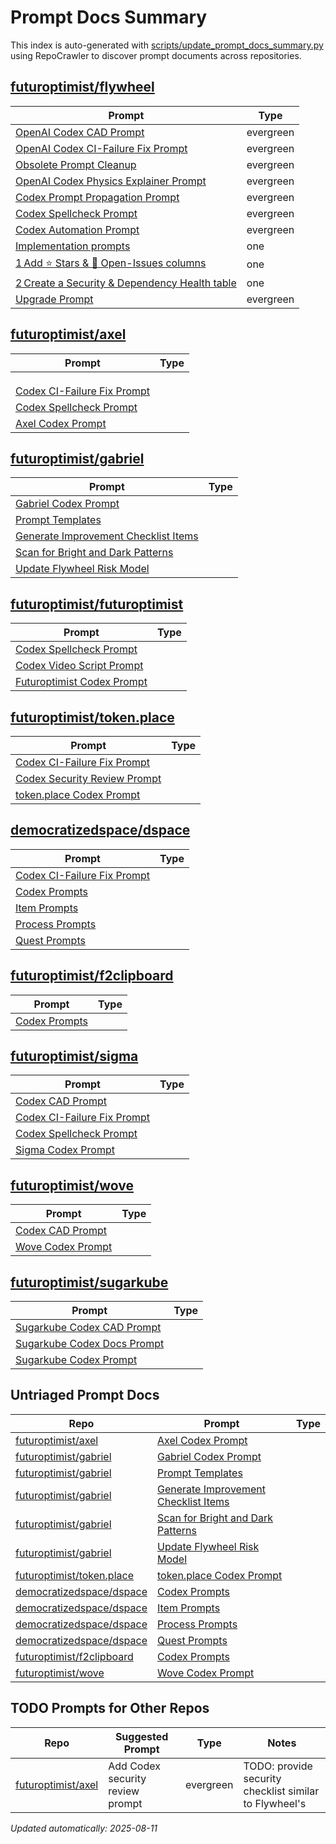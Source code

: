 # Prompt Docs Summary

This index is auto-generated with [scripts/update_prompt_docs_summary.py](../scripts/update_prompt_docs_summary.py) using RepoCrawler to discover prompt documents across repositories.

## **[futuroptimist/flywheel](https://github.com/futuroptimist/flywheel)**

| Prompt | Type |
| --- | --- |
| [OpenAI Codex CAD Prompt](https://github.com/futuroptimist/flywheel/blob/main/docs/prompts-codex-cad.md#openai-codex-cad-prompt) | evergreen |
| [OpenAI Codex CI-Failure Fix Prompt](https://github.com/futuroptimist/flywheel/blob/main/docs/prompts-codex-ci-fix.md#openai-codex-ci-failure-fix-prompt) | evergreen |
| [Obsolete Prompt Cleanup](https://github.com/futuroptimist/flywheel/blob/main/docs/prompts-codex-cleanup.md#obsolete-prompt-cleanup) | evergreen |
| [OpenAI Codex Physics Explainer Prompt](https://github.com/futuroptimist/flywheel/blob/main/docs/prompts-codex-physics.md#openai-codex-physics-explainer-prompt) | evergreen |
| [Codex Prompt Propagation Prompt](https://github.com/futuroptimist/flywheel/blob/main/docs/prompts-codex-propagate.md#codex-prompt-propagation-prompt) | evergreen |
| [Codex Spellcheck Prompt](https://github.com/futuroptimist/flywheel/blob/main/docs/prompts-codex-spellcheck.md#codex-spellcheck-prompt) | evergreen |
| [Codex Automation Prompt](https://github.com/futuroptimist/flywheel/blob/main/docs/prompts-codex.md#codex-automation-prompt) | evergreen |
| [Implementation prompts](https://github.com/futuroptimist/flywheel/blob/main/docs/prompts-codex.md#implementation-prompts) | one |
| [1 Add ⭐ Stars & 🐞 Open-Issues columns](https://github.com/futuroptimist/flywheel/blob/main/docs/prompts-codex.md#1-add-stars-open-issues-columns) | one |
| [2 Create a Security & Dependency Health table](https://github.com/futuroptimist/flywheel/blob/main/docs/prompts-codex.md#2-create-a-security-dependency-health-table) | one |
| [Upgrade Prompt](https://github.com/futuroptimist/flywheel/blob/main/docs/prompts-codex.md#upgrade-prompt) | evergreen |

## [futuroptimist/axel](https://github.com/futuroptimist/axel)

| Prompt | Type |
| --- | --- |
| [](https://github.com/futuroptimist/axel/blob/main/.axel/hillclimb/prompts/code.md) |  |
| [](https://github.com/futuroptimist/axel/blob/main/.axel/hillclimb/prompts/critique.md) |  |
| [](https://github.com/futuroptimist/axel/blob/main/.axel/hillclimb/prompts/plan.md) |  |
| [Codex CI-Failure Fix Prompt](https://github.com/futuroptimist/axel/blob/main/docs/prompts-codex-ci-fix.md) |  |
| [Codex Spellcheck Prompt](https://github.com/futuroptimist/axel/blob/main/docs/prompts-codex-spellcheck.md) |  |
| [Axel Codex Prompt](https://github.com/futuroptimist/axel/blob/main/docs/prompts-codex.md) |  |

## [futuroptimist/gabriel](https://github.com/futuroptimist/gabriel)

| Prompt | Type |
| --- | --- |
| [Gabriel Codex Prompt](https://github.com/futuroptimist/gabriel/blob/main/docs/prompts-codex.md) |  |
| [Prompt Templates](https://github.com/futuroptimist/gabriel/blob/main/prompts/README.md) |  |
| [Generate Improvement Checklist Items](https://github.com/futuroptimist/gabriel/blob/main/prompts/generate-improvements.md) |  |
| [Scan for Bright and Dark Patterns](https://github.com/futuroptimist/gabriel/blob/main/prompts/scan-bright-dark-patterns.md) |  |
| [Update Flywheel Risk Model](https://github.com/futuroptimist/gabriel/blob/main/prompts/update-risk-model.md) |  |

## [futuroptimist/futuroptimist](https://github.com/futuroptimist/futuroptimist)

| Prompt | Type |
| --- | --- |
| [Codex Spellcheck Prompt](https://github.com/futuroptimist/futuroptimist/blob/main/docs/prompts-codex-spellcheck.md) |  |
| [Codex Video Script Prompt](https://github.com/futuroptimist/futuroptimist/blob/main/docs/prompts-codex-video-script.md) |  |
| [Futuroptimist Codex Prompt](https://github.com/futuroptimist/futuroptimist/blob/main/docs/prompts-codex.md) |  |

## [futuroptimist/token.place](https://github.com/futuroptimist/token.place)

| Prompt | Type |
| --- | --- |
| [Codex CI-Failure Fix Prompt](https://github.com/futuroptimist/token.place/blob/main/docs/prompts-codex-ci-fix.md) |  |
| [Codex Security Review Prompt](https://github.com/futuroptimist/token.place/blob/main/docs/prompts-codex-security.md) |  |
| [token.place Codex Prompt](https://github.com/futuroptimist/token.place/blob/main/docs/prompts-codex.md) |  |

## [democratizedspace/dspace](https://github.com/democratizedspace/dspace)

| Prompt | Type |
| --- | --- |
| [Codex CI-Failure Fix Prompt](https://github.com/democratizedspace/dspace/blob/v3/frontend/src/pages/docs/md/prompts-codex-ci-fix.md) |  |
| [Codex Prompts](https://github.com/democratizedspace/dspace/blob/v3/frontend/src/pages/docs/md/prompts-codex.md) |  |
| [Item Prompts](https://github.com/democratizedspace/dspace/blob/v3/frontend/src/pages/docs/md/prompts-items.md) |  |
| [Process Prompts](https://github.com/democratizedspace/dspace/blob/v3/frontend/src/pages/docs/md/prompts-processes.md) |  |
| [Quest Prompts](https://github.com/democratizedspace/dspace/blob/v3/frontend/src/pages/docs/md/prompts-quests.md) |  |

## [futuroptimist/f2clipboard](https://github.com/futuroptimist/f2clipboard)

| Prompt | Type |
| --- | --- |
| [Codex Prompts](https://github.com/futuroptimist/f2clipboard/blob/main/docs/prompts-codex.md) |  |

## [futuroptimist/sigma](https://github.com/futuroptimist/sigma)

| Prompt | Type |
| --- | --- |
| [Codex CAD Prompt](https://github.com/futuroptimist/sigma/blob/main/docs/prompts-codex-cad.md) |  |
| [Codex CI-Failure Fix Prompt](https://github.com/futuroptimist/sigma/blob/main/docs/prompts-codex-ci-fix.md) |  |
| [Codex Spellcheck Prompt](https://github.com/futuroptimist/sigma/blob/main/docs/prompts-codex-spellcheck.md) |  |
| [Sigma Codex Prompt](https://github.com/futuroptimist/sigma/blob/main/docs/prompts-codex.md) |  |

## [futuroptimist/wove](https://github.com/futuroptimist/wove)

| Prompt | Type |
| --- | --- |
| [Codex CAD Prompt](https://github.com/futuroptimist/wove/blob/main/docs/prompts-codex-cad.md) |  |
| [Wove Codex Prompt](https://github.com/futuroptimist/wove/blob/main/docs/prompts-codex.md) |  |

## [futuroptimist/sugarkube](https://github.com/futuroptimist/sugarkube)

| Prompt | Type |
| --- | --- |
| [Sugarkube Codex CAD Prompt](https://github.com/futuroptimist/sugarkube/blob/main/docs/prompts-codex-cad.md) |  |
| [Sugarkube Codex Docs Prompt](https://github.com/futuroptimist/sugarkube/blob/main/docs/prompts-codex-docs.md) |  |
| [Sugarkube Codex Prompt](https://github.com/futuroptimist/sugarkube/blob/main/docs/prompts-codex.md) |  |

## Untriaged Prompt Docs

| Repo | Prompt | Type |
| --- | --- | --- |
| [futuroptimist/axel](https://github.com/futuroptimist/axel) | [Axel Codex Prompt](https://github.com/futuroptimist/axel/blob/main/docs/prompts-codex.md) |  |
| [futuroptimist/gabriel](https://github.com/futuroptimist/gabriel) | [Gabriel Codex Prompt](https://github.com/futuroptimist/gabriel/blob/main/docs/prompts-codex.md) |  |
| [futuroptimist/gabriel](https://github.com/futuroptimist/gabriel) | [Prompt Templates](https://github.com/futuroptimist/gabriel/blob/main/prompts/README.md) |  |
| [futuroptimist/gabriel](https://github.com/futuroptimist/gabriel) | [Generate Improvement Checklist Items](https://github.com/futuroptimist/gabriel/blob/main/prompts/generate-improvements.md) |  |
| [futuroptimist/gabriel](https://github.com/futuroptimist/gabriel) | [Scan for Bright and Dark Patterns](https://github.com/futuroptimist/gabriel/blob/main/prompts/scan-bright-dark-patterns.md) |  |
| [futuroptimist/gabriel](https://github.com/futuroptimist/gabriel) | [Update Flywheel Risk Model](https://github.com/futuroptimist/gabriel/blob/main/prompts/update-risk-model.md) |  |
| [futuroptimist/token.place](https://github.com/futuroptimist/token.place) | [token.place Codex Prompt](https://github.com/futuroptimist/token.place/blob/main/docs/prompts-codex.md) |  |
| [democratizedspace/dspace](https://github.com/democratizedspace/dspace) | [Codex Prompts](https://github.com/democratizedspace/dspace/blob/v3/frontend/src/pages/docs/md/prompts-codex.md) |  |
| [democratizedspace/dspace](https://github.com/democratizedspace/dspace) | [Item Prompts](https://github.com/democratizedspace/dspace/blob/v3/frontend/src/pages/docs/md/prompts-items.md) |  |
| [democratizedspace/dspace](https://github.com/democratizedspace/dspace) | [Process Prompts](https://github.com/democratizedspace/dspace/blob/v3/frontend/src/pages/docs/md/prompts-processes.md) |  |
| [democratizedspace/dspace](https://github.com/democratizedspace/dspace) | [Quest Prompts](https://github.com/democratizedspace/dspace/blob/v3/frontend/src/pages/docs/md/prompts-quests.md) |  |
| [futuroptimist/f2clipboard](https://github.com/futuroptimist/f2clipboard) | [Codex Prompts](https://github.com/futuroptimist/f2clipboard/blob/main/docs/prompts-codex.md) |  |
| [futuroptimist/wove](https://github.com/futuroptimist/wove) | [Wove Codex Prompt](https://github.com/futuroptimist/wove/blob/main/docs/prompts-codex.md) |  |

## TODO Prompts for Other Repos

| Repo | Suggested Prompt | Type | Notes |
|------|-----------------|------|-------|
| [futuroptimist/axel](https://github.com/futuroptimist/axel) | Add Codex security review prompt | evergreen | TODO: provide security checklist similar to Flywheel's |

_Updated automatically: 2025-08-11_
